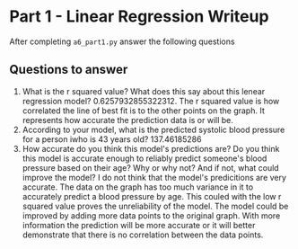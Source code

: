 # Part 1 - Linear Regression Writeup

After completing `a6_part1.py` answer the following questions

## Questions to answer

1. What is the r squared value?  What does this say about this lenear regression model?
0.6257932855322312. The r squared value is how correlated the line of best fit is to the other points on the graph. It represents how accurate the prediction data is or will be. 
2. According to your model, what is the predicted systolic blood pressure for a person iwho is 43 years old?
137.46185286
3. How accurate do you think this model's predictions are?  Do you think this model is accurate enough to reliably predict someone's blood pressure based on their age?  Why or why not?  And if not, what could improve the model?
I do not think that the model's predicitions are very accurate. The data on the graph has too much variance in it to accurately predict a blood pressure by age. This couled with the low r squared value proves the unreliability of the model. The model could be improved by adding more data points to the original graph. With more information the prediction will be more accurate or it will better demonstrate that there is no correlation between the data points. 